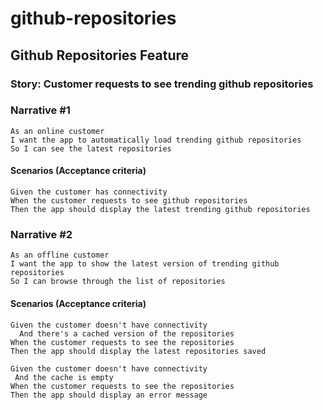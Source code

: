 # github-repositories

## Github Repositories Feature

### Story: Customer requests to see trending github repositories

### Narrative #1

```
As an online customer
I want the app to automatically load trending github repositories
So I can see the latest repositories
```

#### Scenarios (Acceptance criteria)

```
Given the customer has connectivity
When the customer requests to see github repositories
Then the app should display the latest trending github repositories
```

### Narrative #2

```
As an offline customer 
I want the app to show the latest version of trending github repositories
So I can browse through the list of repositories
```

#### Scenarios (Acceptance criteria)

```
Given the customer doesn't have connectivity
  And there's a cached version of the repositories
When the customer requests to see the repositories
Then the app should display the latest repositories saved
```

```
Given the customer doesn't have connectivity
 And the cache is empty
When the customer requests to see the repositories
Then the app should display an error message
```
